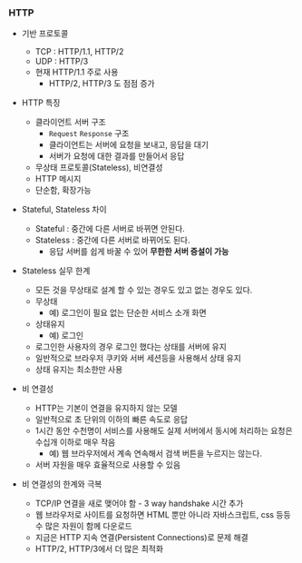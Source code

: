 ### HTTP

* 기반 프로토콜
  * TCP : HTTP/1.1, HTTP/2
  * UDP : HTTP/3
  * 현재 HTTP/1.1 주로 사용
    * HTTP/2, HTTP/3 도 점점 증가

* HTTP 특징
  * 클라이언트 서버 구조
    * `Request` `Response` 구조
    * 클라이언트는 서버에 요청을 보내고, 응답을 대기
    * 서버가 요청에 대한 결과를 만들어서 응답
  * 무상태 프로토콜(Stateless), 비연결성
  * HTTP 메시지
  * 단순함, 확장가능

* Stateful, Stateless 차이
  * Stateful : 중간에 다른 서버로 바뀌면 안된다.
  * Stateless : 중간에 다른 서버로 바뀌어도 된다.
    * 응답 서버를 쉽게 바꿀 수 있어 **무한한 서버 증설이 가능**

* Stateless 실무 한계
  * 모든 것을 무상태로 설계 할 수 있는 경우도 있고 없는 경우도 있다.
  * 무상태
    * 예) 로그인이 필요 없는 단순한 서비스 소개 화면
  * 상태유지
    * 예) 로그인
  * 로그인한 사용자의 경우 로그인 했다는 상태를 서버에 유지
  * 일반적으로 브라우저 쿠키와 서버 세션등을 사용해서 상태 유지
  * 상태 유지는 최소한만 사용

* 비 연결성
  * HTTP는 기본이 연결을 유지하지 않는 모델
  * 일반적으로 초 단위의 이하의 빠른 속도로 응답
  * 1시간 동안 수천명이 서비스를 사용해도 실제 서버에서 동시에 처리하는 요청은 수십개 이하로 매우 작음
    * 예) 웹 브라우저에서 계속 연속해서 검색 버튼을 누르지는 않는다.
  * 서버 자원을 매우 효율적으로 사용할 수 있음

* 비 연결성의 한계와 극복
  * TCP/IP 연결을 새로 맺어야 함 - 3 way handshake 시간 추가
  * 웹 브라우저로 사이트를 요청하면 HTML 뿐만 아니라 자바스크립트, css 등등 수 많은 자원이 함께 다운로드
  * 지금은 HTTP 지속 연결(Persistent Connections)로 문제 해결
  * HTTP/2, HTTP/3에서 더 많은 최적화